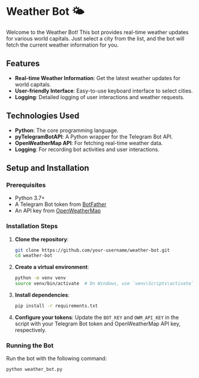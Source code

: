# Weather Bot 🌤️

Welcome to the Weather Bot! This bot provides real-time weather updates for various world capitals. Just select a city from the list, and the bot will fetch the current weather information for you.

## Features

- **Real-time Weather Information**: Get the latest weather updates for world capitals.
- **User-friendly Interface**: Easy-to-use keyboard interface to select cities.
- **Logging**: Detailed logging of user interactions and weather requests.

## Technologies Used

- **Python**: The core programming language.
- **pyTelegramBotAPI**: A Python wrapper for the Telegram Bot API.
- **OpenWeatherMap API**: For fetching real-time weather data.
- **Logging**: For recording bot activities and user interactions.

## Setup and Installation

### Prerequisites

- Python 3.7+
- A Telegram Bot token from [BotFather](https://core.telegram.org/bots#botfather)
- An API key from [OpenWeatherMap](https://home.openweathermap.org/users/sign_up)

### Installation Steps

1. **Clone the repository**:
    ```sh
    git clone https://github.com/your-username/weather-bot.git
    cd weather-bot
    ```

2. **Create a virtual environment**:
    ```sh
    python -m venv venv
    source venv/bin/activate  # On Windows, use `venv\Scripts\activate`
    ```

3. **Install dependencies**:
    ```sh
    pip install -r requirements.txt
    ```

4. **Configure your tokens**:
   Update the `BOT_KEY` and `OWM_API_KEY` in the script with your Telegram Bot token and OpenWeatherMap API key, respectively.

### Running the Bot

Run the bot with the following command:
```sh
python weather_bot.py
